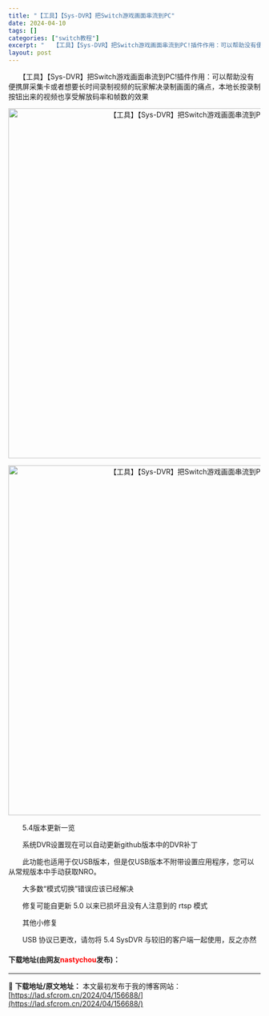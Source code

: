 ```yaml
---
title: "【工具】【Sys-DVR】把Switch游戏画面串流到PC"
date: 2024-04-10
tags: []
categories: ["switch教程"]
excerpt: "　　【工具】【Sys-DVR】把Switch游戏画面串流到PC!插件作用：可以帮助没有便携屏采集卡或者想要长时间录制视频的玩家解决录制画面的痛点，本地长按录制按钮出来的视频也享受解放码率和帧数的效果 　　5.4版本更新一览 　　系统DVR设置现在可以自动更新github版本中的DVR补丁 　　此功能&hellip;"
layout: post
---
```


 <p>　　【工具】【Sys-DVR】把Switch游戏画面串流到PC!插件作用：可以帮助没有便携屏采集卡或者想要长时间录制视频的玩家解决录制画面的痛点，本地长按录制按钮出来的视频也享受解放码率和帧数的效果</p> <div> <p align="center"><img align="" border="0" src="https://lad.sfcrom.cn/wp-content/uploads/2024/04/20240410_661631d290723.webp" width="700" alt="【工具】【Sys-DVR】把Switch游戏画面串流到PC" /></p> <p align="center"><img align="" border="0" src="https://lad.sfcrom.cn/wp-content/uploads/2024/04/20240410_661631d309061.webp" width="700" alt="【工具】【Sys-DVR】把Switch游戏画面串流到PC" /></p></div> <p>　　5.4版本更新一览</p> <p>　　系统DVR设置现在可以自动更新github版本中的DVR补丁</p> <p>　　此功能也适用于仅USB版本，但是仅USB版本不附带设置应用程序，您可以从常规版本中手动获取NRO。</p> <p>　　大多数&ldquo;模式切换&rdquo;错误应该已经解决</p> <p>　　修复可能自更新 5.0 以来已损坏且没有人注意到的 rtsp 模式</p> <p>　　其他小修复</p> <p>　　USB 协议已更改，请勿将 5.4 SysDVR 与较旧的客户端一起使用，反之亦然</p> <p><h4>下载地址(由网友<font color="red">nastychou</font>发布)：</h4></p> 

---
📖 **下载地址/原文地址：** 本文最初发布于我的博客网站：[https://lad.sfcrom.cn/2024/04/156688/](https://lad.sfcrom.cn/2024/04/156688/)
